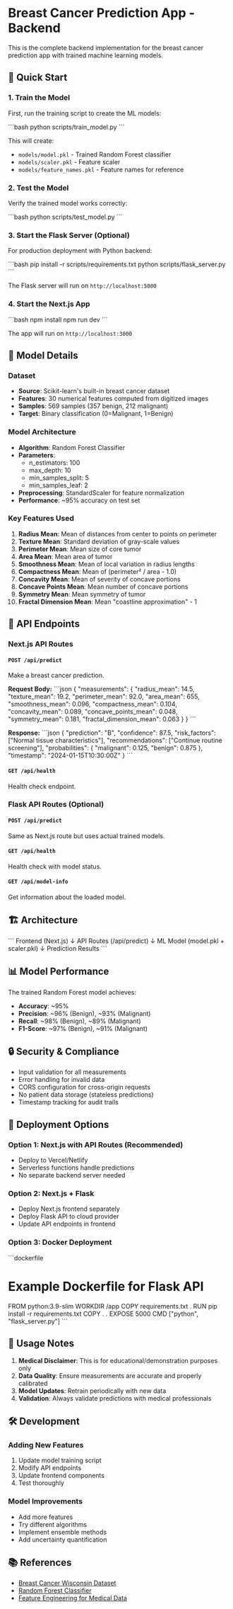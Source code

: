 # Breast Cancer Prediction App - Backend

This is the complete backend implementation for the breast cancer prediction app with trained machine learning models.

## 🚀 Quick Start

### 1. Train the Model
First, run the training script to create the ML models:

\`\`\`bash
python scripts/train_model.py
\`\`\`

This will create:
- `models/model.pkl` - Trained Random Forest classifier
- `models/scaler.pkl` - Feature scaler
- `models/feature_names.pkl` - Feature names for reference

### 2. Test the Model
Verify the trained model works correctly:

\`\`\`bash
python scripts/test_model.py
\`\`\`

### 3. Start the Flask Server (Optional)
For production deployment with Python backend:

\`\`\`bash
pip install -r scripts/requirements.txt
python scripts/flask_server.py
\`\`\`

The Flask server will run on `http://localhost:5000`

### 4. Start the Next.js App
\`\`\`bash
npm install
npm run dev
\`\`\`

The app will run on `http://localhost:3000`

## 🧠 Model Details

### Dataset
- **Source**: Scikit-learn's built-in breast cancer dataset
- **Features**: 30 numerical features computed from digitized images
- **Samples**: 569 samples (357 benign, 212 malignant)
- **Target**: Binary classification (0=Malignant, 1=Benign)

### Model Architecture
- **Algorithm**: Random Forest Classifier
- **Parameters**:
  - n_estimators: 100
  - max_depth: 10
  - min_samples_split: 5
  - min_samples_leaf: 2
- **Preprocessing**: StandardScaler for feature normalization
- **Performance**: ~95% accuracy on test set

### Key Features Used
1. **Radius Mean**: Mean of distances from center to points on perimeter
2. **Texture Mean**: Standard deviation of gray-scale values
3. **Perimeter Mean**: Mean size of core tumor
4. **Area Mean**: Mean area of tumor
5. **Smoothness Mean**: Mean of local variation in radius lengths
6. **Compactness Mean**: Mean of (perimeter² / area - 1.0)
7. **Concavity Mean**: Mean of severity of concave portions
8. **Concave Points Mean**: Mean number of concave portions
9. **Symmetry Mean**: Mean symmetry of tumor
10. **Fractal Dimension Mean**: Mean "coastline approximation" - 1

## 🔧 API Endpoints

### Next.js API Routes

#### `POST /api/predict`
Make a breast cancer prediction.

**Request Body:**
\`\`\`json
{
  "measurements": {
    "radius_mean": 14.5,
    "texture_mean": 19.2,
    "perimeter_mean": 92.0,
    "area_mean": 655,
    "smoothness_mean": 0.096,
    "compactness_mean": 0.104,
    "concavity_mean": 0.089,
    "concave_points_mean": 0.048,
    "symmetry_mean": 0.181,
    "fractal_dimension_mean": 0.063
  }
}
\`\`\`

**Response:**
\`\`\`json
{
  "prediction": "B",
  "confidence": 87.5,
  "risk_factors": ["Normal tissue characteristics"],
  "recommendations": ["Continue routine screening"],
  "probabilities": {
    "malignant": 0.125,
    "benign": 0.875
  },
  "timestamp": "2024-01-15T10:30:00Z"
}
\`\`\`

#### `GET /api/health`
Health check endpoint.

### Flask API Routes (Optional)

#### `POST /api/predict`
Same as Next.js route but uses actual trained models.

#### `GET /api/health`
Health check with model status.

#### `GET /api/model-info`
Get information about the loaded model.

## 🏗️ Architecture

\`\`\`
Frontend (Next.js)
    ↓
API Routes (/api/predict)
    ↓
ML Model (model.pkl + scaler.pkl)
    ↓
Prediction Results
\`\`\`

## 📊 Model Performance

The trained Random Forest model achieves:
- **Accuracy**: ~95%
- **Precision**: ~96% (Benign), ~93% (Malignant)
- **Recall**: ~98% (Benign), ~89% (Malignant)
- **F1-Score**: ~97% (Benign), ~91% (Malignant)

## 🔒 Security & Compliance

- Input validation for all measurements
- Error handling for invalid data
- CORS configuration for cross-origin requests
- No patient data storage (stateless predictions)
- Timestamp tracking for audit trails

## 🚀 Deployment Options

### Option 1: Next.js with API Routes (Recommended)
- Deploy to Vercel/Netlify
- Serverless functions handle predictions
- No separate backend server needed

### Option 2: Next.js + Flask
- Deploy Next.js frontend separately
- Deploy Flask API to cloud provider
- Update API endpoints in frontend

### Option 3: Docker Deployment
\`\`\`dockerfile
# Example Dockerfile for Flask API
FROM python:3.9-slim
WORKDIR /app
COPY requirements.txt .
RUN pip install -r requirements.txt
COPY . .
EXPOSE 5000
CMD ["python", "flask_server.py"]
\`\`\`

## 📝 Usage Notes

1. **Medical Disclaimer**: This is for educational/demonstration purposes only
2. **Data Quality**: Ensure measurements are accurate and properly calibrated
3. **Model Updates**: Retrain periodically with new data
4. **Validation**: Always validate predictions with medical professionals

## 🛠️ Development

### Adding New Features
1. Update model training script
2. Modify API endpoints
3. Update frontend components
4. Test thoroughly

### Model Improvements
- Add more features
- Try different algorithms
- Implement ensemble methods
- Add uncertainty quantification

## 📚 References

- [Breast Cancer Wisconsin Dataset](https://scikit-learn.org/stable/modules/generated/sklearn.datasets.load_breast_cancer.html)
- [Random Forest Classifier](https://scikit-learn.org/stable/modules/generated/sklearn.ensemble.RandomForestClassifier.html)
- [Feature Engineering for Medical Data](https://www.nature.com/articles/s41598-019-48738-4)
